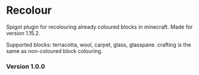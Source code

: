 # Recolour
 Spigot plugin for recolouring already coloured blocks in minecraft. Made for version 1.15.2.
 
 Supported blocks:
    terracotta, wool, carpet, glass, glasspane.
    crafting is the same as non-coloured block colouring.

### Version 1.0.0
